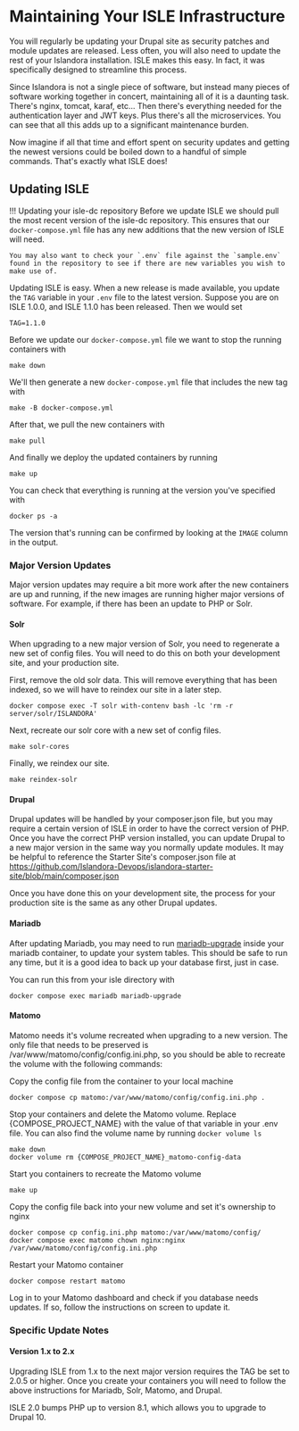 # Maintaining Your ISLE Infrastructure

You will regularly be updating your Drupal site as security patches and module updates are released.
Less often, you will also need to update the rest of your Islandora installation.  ISLE makes this easy.
In fact, it was specifically designed to streamline this process.

Since Islandora is not a single piece of software, but instead many pieces of software working together
in concert, maintaining all of it is a daunting task.  There's nginx, tomcat, karaf, etc... Then there's
everything needed for the authentication layer and JWT keys.  Plus there's all the microservices.  You can
see that all this adds up to a significant maintenance burden.

Now imagine if all that time and effort spent on security updates and getting the newest versions could
be boiled down to a handful of simple commands.  That's exactly what ISLE does!

## Updating ISLE

!!! Updating your isle-dc repository
    Before we update ISLE we should pull the most recent version of the isle-dc repository. This ensures that our `docker-compose.yml` file has any new additions that the new version of ISLE will need.
    
    You may also want to check your `.env` file against the `sample.env` found in the repository to see if there are new variables you wish to make use of.

Updating ISLE is easy.  When a new release is made available, you update the `TAG` variable in your
`.env` file to the latest version. Suppose you are on ISLE 1.0.0, and ISLE 1.1.0 has been released.
Then we would set

```
TAG=1.1.0
```

Before we update our `docker-compose.yml` file we want to stop the running containers with

```
make down
```

We'll then generate a new `docker-compose.yml` file that includes the new tag with

```
make -B docker-compose.yml
```

After that, we pull the new containers with

```
make pull
```

And finally we deploy the updated containers by running

```
make up
```

You can check that everything is running at the version you've specified with

```
docker ps -a
```

The version that's running can be confirmed by looking at the `IMAGE` column in the output.

### Major Version Updates

Major version updates may require a bit more work after the new containers are up and running, if the new images are 
running higher major versions of software. For example, if there has been an update to PHP or Solr.

#### Solr

When upgrading to a new major version of Solr, you need to regenerate a new set of config files. You will need to do this on both 
your development site, and your production site.

First, remove the old solr data. This will remove everything that has been indexed, so we will have to reindex our site in a later step.

```
docker compose exec -T solr with-contenv bash -lc 'rm -r server/solr/ISLANDORA'
```

Next, recreate our solr core with a new set of config files.

```
make solr-cores
```

Finally, we reindex our site.

```
make reindex-solr
```

#### Drupal

Drupal updates will be handled by your composer.json file, but you may require a certain version of ISLE in order to have the correct 
version of PHP. Once you have the correct PHP version installed, you can update Drupal to a new major version in the same way you 
normally update modules. It may be helpful to reference the Starter Site's composer.json file at 
https://github.com/Islandora-Devops/islandora-starter-site/blob/main/composer.json

Once you have done this on your development site, the process for your production site is the same as any other Drupal updates.

#### Mariadb

After updating Mariadb, you may need to run [mariadb-upgrade](https://mariadb.com/kb/en/mariadb-upgrade/) inside your mariadb container, to update your system tables. 
This should be safe to run any time, but it is a good idea to back up your database first, just in case.

You can run this from your isle directory with
```
docker compose exec mariadb mariadb-upgrade
```

#### Matomo

Matomo needs it's volume recreated when upgrading to a new version. The only file that needs to be preserved is /var/www/matomo/config/config.ini.php, so you should be able to recreate the volume with the following commands:

Copy the config file from the container to your local machine
```
docker compose cp matomo:/var/www/matomo/config/config.ini.php .
```

Stop your containers and delete the Matomo volume. Replace {COMPOSE_PROJECT_NAME} with the value of that variable in your .env file. You can also find the volume name by running `docker volume ls`
```
make down
docker volume rm {COMPOSE_PROJECT_NAME}_matomo-config-data
```

Start you containers to recreate the Matomo volume
```
make up
```

Copy the config file back into your new volume and set it's ownership to nginx
```
docker compose cp config.ini.php matomo:/var/www/matomo/config/
docker compose exec matomo chown nginx:nginx /var/www/matomo/config/config.ini.php
```

Restart your Matomo container
```
docker compose restart matomo
```

Log in to your Matomo dashboard and check if you database needs updates. If so, follow the instructions on screen to update it.

### Specific Update Notes

#### Version 1.x to 2.x

Upgrading ISLE from 1.x to the next major version requires the TAG be set to 2.0.5 or higher. Once you create your containers 
you will need to follow the above instructions for Mariadb, Solr, Matomo, and Drupal.

ISLE 2.0 bumps PHP up to version 8.1, which allows you to upgrade to Drupal 10.

